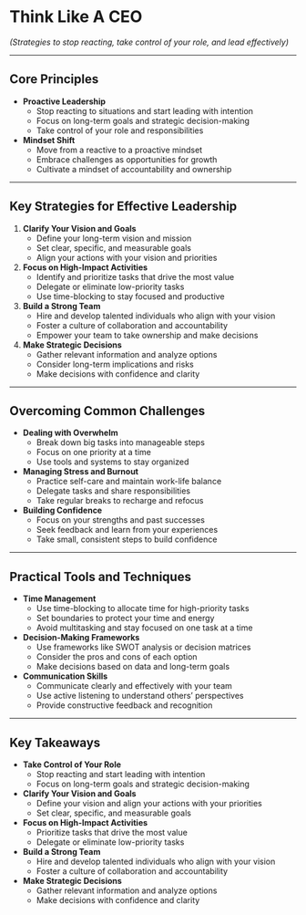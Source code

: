 # Think Like A CEO

*(Strategies to stop reacting, take control of your role, and lead effectively)*

---

## Core Principles

- **Proactive Leadership**
  - Stop reacting to situations and start leading with intention
  - Focus on long-term goals and strategic decision-making
  - Take control of your role and responsibilities
- **Mindset Shift**
  - Move from a reactive to a proactive mindset
  - Embrace challenges as opportunities for growth
  - Cultivate a mindset of accountability and ownership

---

## Key Strategies for Effective Leadership

1. **Clarify Your Vision and Goals**
   - Define your long-term vision and mission
   - Set clear, specific, and measurable goals
   - Align your actions with your vision and priorities
2. **Focus on High-Impact Activities**
   - Identify and prioritize tasks that drive the most value
   - Delegate or eliminate low-priority tasks
   - Use time-blocking to stay focused and productive
3. **Build a Strong Team**
   - Hire and develop talented individuals who align with your vision
   - Foster a culture of collaboration and accountability
   - Empower your team to take ownership and make decisions
4. **Make Strategic Decisions**
   - Gather relevant information and analyze options
   - Consider long-term implications and risks
   - Make decisions with confidence and clarity

---

## Overcoming Common Challenges

- **Dealing with Overwhelm**
  - Break down big tasks into manageable steps
  - Focus on one priority at a time
  - Use tools and systems to stay organized
- **Managing Stress and Burnout**
  - Practice self-care and maintain work-life balance
  - Delegate tasks and share responsibilities
  - Take regular breaks to recharge and refocus
- **Building Confidence**
  - Focus on your strengths and past successes
  - Seek feedback and learn from your experiences
  - Take small, consistent steps to build confidence

---

## Practical Tools and Techniques

- **Time Management**
  - Use time-blocking to allocate time for high-priority tasks
  - Set boundaries to protect your time and energy
  - Avoid multitasking and stay focused on one task at a time
- **Decision-Making Frameworks**
  - Use frameworks like SWOT analysis or decision matrices
  - Consider the pros and cons of each option
  - Make decisions based on data and long-term goals
- **Communication Skills**
  - Communicate clearly and effectively with your team
  - Use active listening to understand others’ perspectives
  - Provide constructive feedback and recognition

---

## Key Takeaways

- **Take Control of Your Role**
  - Stop reacting and start leading with intention
  - Focus on long-term goals and strategic decision-making
- **Clarify Your Vision and Goals**
  - Define your vision and align your actions with your priorities
  - Set clear, specific, and measurable goals
- **Focus on High-Impact Activities**
  - Prioritize tasks that drive the most value
  - Delegate or eliminate low-priority tasks
- **Build a Strong Team**
  - Hire and develop talented individuals who align with your vision
  - Foster a culture of collaboration and accountability
- **Make Strategic Decisions**
  - Gather relevant information and analyze options
  - Make decisions with confidence and clarity
